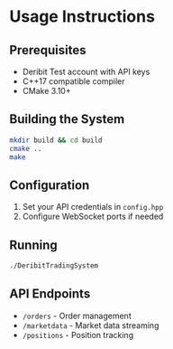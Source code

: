 # Usage Instructions

## Prerequisites
- Deribit Test account with API keys
- C++17 compatible compiler
- CMake 3.10+

## Building the System
```bash
mkdir build && cd build
cmake ..
make
```

## Configuration
1. Set your API credentials in `config.hpp`
2. Configure WebSocket ports if needed

## Running
```bash
./DeribitTradingSystem
```

## API Endpoints
- `/orders` - Order management
- `/marketdata` - Market data streaming
- `/positions` - Position tracking
